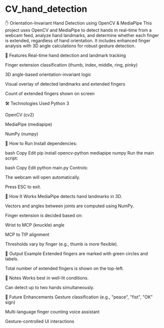 # CV_hand_detection

✋ Orientation-Invariant Hand Detection using OpenCV & MediaPipe
This project uses OpenCV and MediaPipe to detect hands in real-time from a webcam feed, analyze hand landmarks, and determine whether each finger is extended, regardless of hand orientation. It includes enhanced finger analysis with 3D angle calculations for robust gesture detection.

📂 Features
Real-time hand detection and landmark tracking

Finger extension classification (thumb, index, middle, ring, pinky)

3D angle-based orientation-invariant logic

Visual overlay of detected landmarks and extended fingers

Count of extended fingers shown on screen

🛠️ Technologies Used
Python 3

OpenCV (cv2)

MediaPipe (mediapipe)

NumPy (numpy)

🚀 How to Run
Install dependencies:

bash
Copy
Edit
pip install opencv-python mediapipe numpy
Run the main script:

bash
Copy
Edit
python main.py
Controls:

The webcam will open automatically.

Press ESC to exit.

🧠 How It Works
MediaPipe detects hand landmarks in 3D.

Vectors and angles between joints are computed using NumPy.

Finger extension is decided based on:

Wrist to MCP (knuckle) angle

MCP to TIP alignment

Thresholds vary by finger (e.g., thumb is more flexible).

📸 Output Example
Extended fingers are marked with green circles and labels.

Total number of extended fingers is shown on the top-left.

📌 Notes
Works best in well-lit conditions.

Can detect up to two hands simultaneously.

🧩 Future Enhancements
Gesture classification (e.g., "peace", "fist", "OK" sign)

Multi-language finger counting voice assistant

Gesture-controlled UI interactions

